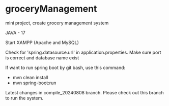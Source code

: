 # groceryManagement
mini project, create grocery management system

JAVA - 17

Start XAMPP (Apache and MySQL)

Check for 'spring.datasource.url' in application.properties. Make sure port is correct and database name exist

If want to run spring boot by git bash, use this command:
- mvn clean install
- mvn spring-boot:run

Latest changes in compile_20240808 branch. Please check out this branch to run the system.

